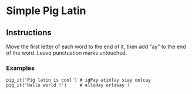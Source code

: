 # Simple Pig Latin
## Instructions
Move the first letter of each word to the end of it, then add "ay" to the end of the word. Leave punctuation marks untouched.

### Examples
```
pig_it('Pig latin is cool') # igPay atinlay siay oolcay
pig_it('Hello world !')     # elloHay orldway !
```
